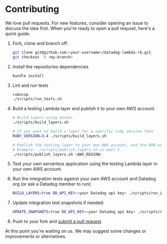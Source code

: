 # Contributing

We love pull requests. For new features, consider opening an issue to discuss the idea first. When you're ready to open a pull requset, here's a quick guide.

1. Fork, clone and branch off:
   ```bash
   git clone git@github.com:<your-username>/datadog-lambda-rb.git
   git checkout -b <my-branch>
   ```
1. Install the repositories dependencies
   ```bash
   bundle install
   ```
1. Lint and run tests
   ```bash
   rubocop
   ./scripts/run_tests.sh
   ```
1. Build a testing Lambda layer and publish it to your own AWS account.

   ```bash
   # Build layers using docker
   ./scripts/build_layers.sh

   # If you want to build a layer for a specific ruby version then
   RUBY_VERSION=3.4 ./scripts/build_layers.sh

   # Publish the testing layer to your own AWS account, and the ARN will be returned
   # Example: ./scripts/publish_layers.sh us-east-1
   ./scripts/publish_layers.sh <AWS_REGION>
   ```

1. Test your own serverless application using the testing Lambda layer in your own AWS account.
1. Run the integration tests against your own AWS account and Datadog org (or ask a Datadog member to run):
   ```bash
   BUILD_LAYERS=true DD_API_KEY=<your Datadog api key> ./scripts/run_integration_tests.sh
   ```
1. Update integration test snapshots if needed:
   ```bash
   UPDATE_SNAPSHOTS=true DD_API_KEY=<your Datadog api key> ./scripts/run_integration_tests.sh
   ```
1. Push to your fork and [submit a pull request][pr].

[pr]: https://github.com/your-username/datadog-lambda-rb/compare/DataDog:main...main

At this point you're waiting on us. We may suggest some changes or improvements or alternatives.
